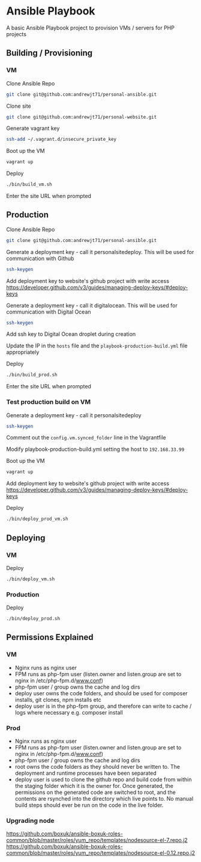 # Ansible Playbook

A basic Ansible Playbook project to provision VMs / servers for PHP projects

## Building / Provisioning

### VM

Clone Ansible Repo

``` bash
git clone git@github.com:andrewjt71/personal-ansible.git
```

Clone site

``` bash
git clone git@github.com:andrewjt71/personal-website.git
```

Generate vagrant key

``` bash
ssh-add ~/.vagrant.d/insecure_private_key
```

Boot up the VM

```bash
vagrant up
```

Deploy

``` bash
./bin/build_vm.sh
```

Enter the site URL when prompted

## Production

Clone Ansible Repo

``` bash
git clone git@github.com:andrewjt71/personal-ansible.git
```

Generate a deployment key - call it personalsitedeploy. This will be used for communication with Github

``` bash
ssh-keygen
```

Add deployment key to website's github project with write access
https://developer.github.com/v3/guides/managing-deploy-keys/#deploy-keys

Generate a deployment key - call it digitalocean. This will be used for communication with Digital Ocean

``` bash
ssh-keygen
```

Add ssh key to Digital Ocean droplet during creation

Update the IP in the `hosts` file and the `playbook-production-build.yml` file appropriately 

Deploy

``` bash
./bin/build_prod.sh
```

Enter the site URL when prompted

### Test production build on VM

Generate a deployment key - call it personalsitedeploy

``` bash
ssh-keygen
```

Comment out the `config.vm.synced_folder` line in the Vagrantfile

Modify playbook-production-build.yml setting the host to `192.168.33.99`

Boot up the VM

```bash
vagrant up
```

Add deployment key to website's github project with write access
https://developer.github.com/v3/guides/managing-deploy-keys/#deploy-keys

Deploy

``` bash
./bin/deploy_prod_vm.sh
```

## Deploying

### VM

Deploy

``` bash
./bin/deploy_vm.sh
```

### Production

Deploy

``` bash
./bin/deploy_prod.sh
```

## Permissions Explained

### VM

- Nginx runs as nginx user
- FPM runs as php-fpm user (listen.owner and listen.group are set to nginx in /etc/php-fpm.d/www.conf)
- php-fpm user / group owns the cache and log dirs
- deploy user owns the code folders, and should be used for composer installs, git clones, npm installs etc
- deploy user is in the php-fpm group, and therefore can write to cache / logs where necessary e.g. composer install

### Prod

- Nginx runs as nginx user
- FPM runs as php-fpm user (listen.owner and listen.group are set to nginx in /etc/php-fpm.d/www.conf)
- php-fpm user / group owns the cache and log dirs
- root owns the code folders as they should never be written to. The deployment and runtime processes have been separated
- deploy user is used to clone the github repo and build code from within the staging folder which it is the owner for.
Once generated, the permissions on the generated code are switched to root, and the contents are rsynched into the 
directory which live points to. No manual build steps should ever be run on the code in the live folder.


### Upgrading node

https://github.com/boxuk/ansible-boxuk-roles-common/blob/master/roles/yum_repo/templates/nodesource-el-7.repo.j2
https://github.com/boxuk/ansible-boxuk-roles-common/blob/master/roles/yum_repo/templates/nodesource-el-0.12.repo.j2
